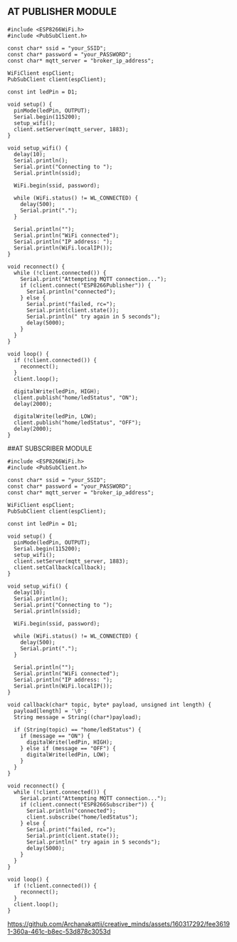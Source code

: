 ## AT PUBLISHER MODULE</p>

    #include <ESP8266WiFi.h>
    #include <PubSubClient.h>
    
    const char* ssid = "your_SSID";
    const char* password = "your_PASSWORD";
    const char* mqtt_server = "broker_ip_address";
    
    WiFiClient espClient;
    PubSubClient client(espClient);
    
    const int ledPin = D1;
    
    void setup() {
      pinMode(ledPin, OUTPUT);
      Serial.begin(115200);
      setup_wifi();
      client.setServer(mqtt_server, 1883);
    }
    
    void setup_wifi() {
      delay(10);
      Serial.println();
      Serial.print("Connecting to ");
      Serial.println(ssid);
    
      WiFi.begin(ssid, password);
    
      while (WiFi.status() != WL_CONNECTED) {
        delay(500);
        Serial.print(".");
      }
    
      Serial.println("");
      Serial.println("WiFi connected");
      Serial.println("IP address: ");
      Serial.println(WiFi.localIP());
    }
    
    void reconnect() {
      while (!client.connected()) {
        Serial.print("Attempting MQTT connection...");
        if (client.connect("ESP8266Publisher")) {
          Serial.println("connected");
        } else {
          Serial.print("failed, rc=");
          Serial.print(client.state());
          Serial.println(" try again in 5 seconds");
          delay(5000);
        }
      }
    }
    
    void loop() {
      if (!client.connected()) {
        reconnect();
      }
      client.loop();
    
      digitalWrite(ledPin, HIGH);
      client.publish("home/ledStatus", "ON");
      delay(2000);
    
      digitalWrite(ledPin, LOW);
      client.publish("home/ledStatus", "OFF");
      delay(2000);
    }


##AT SUBSCRIBER MODULE</p>


    #include <ESP8266WiFi.h>
    #include <PubSubClient.h>
    
    const char* ssid = "your_SSID";
    const char* password = "your_PASSWORD";
    const char* mqtt_server = "broker_ip_address";
    
    WiFiClient espClient;
    PubSubClient client(espClient);
    
    const int ledPin = D1;
    
    void setup() {
      pinMode(ledPin, OUTPUT);
      Serial.begin(115200);
      setup_wifi();
      client.setServer(mqtt_server, 1883);
      client.setCallback(callback);
    }
    
    void setup_wifi() {
      delay(10);
      Serial.println();
      Serial.print("Connecting to ");
      Serial.println(ssid);
    
      WiFi.begin(ssid, password);
    
      while (WiFi.status() != WL_CONNECTED) {
        delay(500);
        Serial.print(".");
      }
    
      Serial.println("");
      Serial.println("WiFi connected");
      Serial.println("IP address: ");
      Serial.println(WiFi.localIP());
    }
    
    void callback(char* topic, byte* payload, unsigned int length) {
      payload[length] = '\0';
      String message = String((char*)payload);
    
      if (String(topic) == "home/ledStatus") {
        if (message == "ON") {
          digitalWrite(ledPin, HIGH);
        } else if (message == "OFF") {
          digitalWrite(ledPin, LOW);
        }
      }
    }
    
    void reconnect() {
      while (!client.connected()) {
        Serial.print("Attempting MQTT connection...");
        if (client.connect("ESP8266Subscriber")) {
          Serial.println("connected");
          client.subscribe("home/ledStatus");
        } else {
          Serial.print("failed, rc=");
          Serial.print(client.state());
          Serial.println(" try again in 5 seconds");
          delay(5000);
        }
      }
    }

    void loop() {
      if (!client.connected()) {
        reconnect();
      }
      client.loop();
    }


https://github.com/Archanakattii/creative_minds/assets/160317292/fee36191-360a-461c-b8ec-53d878c3053d



